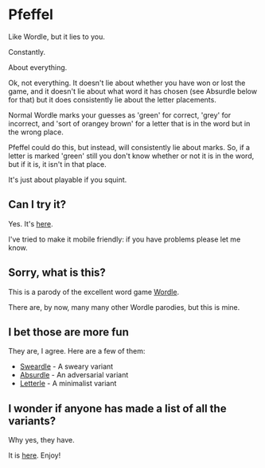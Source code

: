 # Pfeffel

Like Wordle, but it lies to you.

Constantly.

About everything.

Ok, not everything. It doesn't lie about whether you have won or lost the game,
and it doesn't lie about what word it has chosen (see Absurdle below for that)
but it does consistently lie about the letter placements.

Normal Wordle marks your guesses as 'green' for correct, 'grey' for incorrect,
and 'sort of orangey brown' for a letter that is in the word but in the wrong
place.

Pfeffel could do this, but instead, will consistently lie about marks. So, if
a letter is marked 'green' still you don't know whether or not it is in the
word, but if it is, it isn't in that place.

It's just about playable if you squint.

## Can I try it?

Yes. It's [here](https://www.conniptions.org/pfeffel/).

I've tried to make it mobile friendly: if you have problems please let me know.

## Sorry, what is this?

This is a parody of the excellent word game [Wordle](https://www.powerlanguage.co.uk/wordle/).

There are, by now, many many other Wordle parodies, but this is mine.

## I bet those are more fun

They are, I agree. Here are a few of them:

* [Sweardle](https://www.sweardle.com/) - A sweary variant
* [Absurdle](https://qntm.org/files/wordle/index.html) - An adversarial variant
* [Letterle](https://edjefferson.com/letterle/) - A minimalist variant

## I wonder if anyone has made a list of all the variants?

Why yes, they have.

It is [here](https://rwmpelstilzchen.gitlab.io/wordles/). Enjoy!
